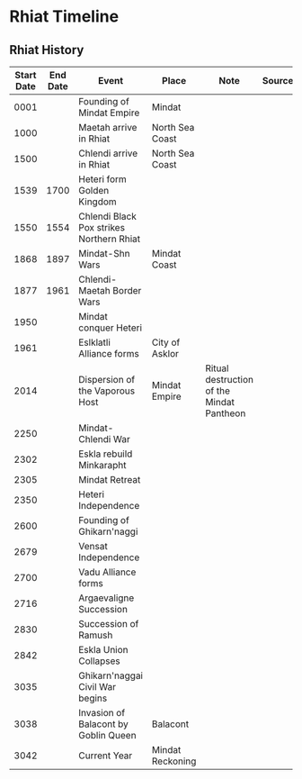 # Rhiat Timeline

## Rhiat History

| Start Date |	End Date |	Event |	Place |	Note | Source |
|------------|-----------|--------|-------|------|--------|
|0001		||Founding of Mindat Empire	|Mindat		|
|1000		||Maetah arrive in Rhiat	|North Sea Coast	|	
|1500		||Chlendi arrive in Rhiat	|North Sea Coast	|	
|1539	|1700	|Heteri form Golden Kingdom			|
|1550	|1554	|Chlendi Black Pox strikes Northern Rhiat |			
|1868	|1897	|Mindat-Shn Wars	|Mindat Coast		|
|1877	|1961	|Chlendi-Maetah Border Wars			|
|1950	|	|Mindat conquer Heteri			|
|1961	|	|Eslklatli Alliance forms|	City of Asklor |		
|2014	|	|Dispersion of the Vaporous Host|	Mindat Empire|	Ritual destruction of the Mindat Pantheon	|
|2250	|	|Mindat-Chlendi War |			
|2302	|	|Eskla rebuild Minkarapht |			
|2305	|	|Mindat Retreat			|
|2350	|	|Heteri Independence		|	
|2600	|	|Founding of Ghikarn'naggi	|		
|2679	|	|Vensat Independence			|
|2700	|	|Vadu Alliance forms			|
|2716	|	|Argaevaligne Succession		|	
|2830	|	|Succession of Ramush		|	
|2842	|	|Eskla Union Collapses		|	
|3035	|	|Ghikarn'naggai Civil War begins |			
|3038	|	|Invasion of Balacont by Goblin Queen|	Balacont |		
|3042	|	|Current Year	|	Mindat Reckoning |